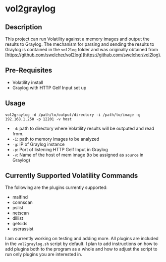 # vol2graylog
## Description
This project can run Volatility against a memory images and output the results to Graylog. The mechanism for parsing and sending the results to Graylog is contained in the `vol2log` folder and was originally obtained from [https://github.com/swelcher/vol2log](https://github.com/swelcher/vol2log).

## Pre-Requisites
- Volatility install
- Graylog with HTTP Gelf Input set up

## Usage
```
vol2graylog -d /path/to/output/directory -i /path/to/image -g 192.168.1.250 -p 12201 -v host
```

- `-d`: path to directory where Volatility results will be outputed and read from.
- `-i`: path to memory images to be analyzed
- `-g`: IP of Graylog instance
- `-p`: Port of listening HTTP Gelf Input in Graylog
- `-v`: Name of the host of mem image (to be assigned as `source` in Graylog)

## Currently Supported Volatility Commands
The following are the plugins currently supported:

- malfind
- connscan
- pslist
- netscan 
- dlllist
- getsids
- userassist

I am currently working on testing and adding more. All plugins are included in the `vol2graylog.sh` script by default. I plan to add instructions on how to add plugins both to the program as a whole and how to adjust the script to run only plugins you are interested in.

